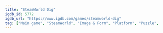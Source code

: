 ```yaml
---
title: "SteamWorld Dig"
igdb_id: 5772
igdb_url: "https://www.igdb.com/games/steamworld-dig"
tag: ["Main game", "SteamWorld", "Image & Form", "Platform", "Puzzle", "Adventure", "Indie", "Single player", "Side view", "Action"]
---
```

